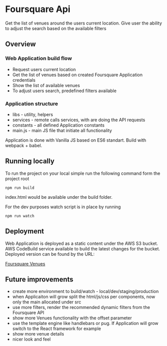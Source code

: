 # Foursquare Api

Get the list of venues around the users current location.
Give user the ability to adjust the search based on the available filters

## Overview

### Web Application build flow
* Request users current location
* Get the list of venues based on created Foursquare Application credentials
* Show the list of available venues
* To adjust users search, predefined filters available

### Application structure
* libs - utility, helpers
* services - remote calls services, with are doing the API requests
* constants - all defined Application constants
* main.js - main JS file that initiate all functionality

Application is done with Vanilla JS based on ES6 standart.
Build with webpack + babel.

## Running locally

To run the project on your local simple run the following command form the project root

```
npm run build
```

index.html would be available under the build folder.

For the dev purposes watch script is in place by running

```
npm run watch
```

## Deployment

Web Application is deployed as a static content under the AWS S3 bucket.
AWS CodeBuild service available to build the latest changes for the bucket.
Deployed version can be found by the URL:

[Foursquare Venues](https://s3-eu-west-1.amazonaws.com/foursquare-venues/index.html)

## Future improvements
* create more environment to build/watch - local/dev/staging/production
* when Applicaiton will grow split the html/js/css per components, now only the main allocated under src
* use more filters, render the recommended dynamic filters from the Foursquare API
* show more Venues functionality with the offset parameter
* use the template engine like handlebars or pug. If Application will grow switch to the React framework for example
* show more venue details
* nicer look and feel